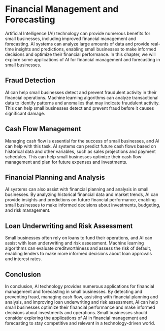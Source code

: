Financial Management and Forecasting
========================================================================================

Artificial Intelligence (AI) technology can provide numerous benefits for small businesses, including improved financial management and forecasting. AI systems can analyze large amounts of data and provide real-time insights and predictions, enabling small businesses to make informed decisions and optimize their financial performance. In this chapter, we will explore some applications of AI for financial management and forecasting in small businesses.

Fraud Detection
---------------

AI can help small businesses detect and prevent fraudulent activity in their financial operations. Machine learning algorithms can analyze transactional data to identify patterns and anomalies that may indicate fraudulent activity. This can help small businesses detect and prevent fraud before it causes significant damage.

Cash Flow Management
--------------------

Managing cash flow is essential for the success of small businesses, and AI can help with this task. AI systems can predict future cash flows based on historical data and other variables, such as sales projections and payment schedules. This can help small businesses optimize their cash flow management and plan for future expenses and investments.

Financial Planning and Analysis
-------------------------------

AI systems can also assist with financial planning and analysis in small businesses. By analyzing historical financial data and market trends, AI can provide insights and predictions on future financial performance, enabling small businesses to make informed decisions about investments, budgeting, and risk management.

Loan Underwriting and Risk Assessment
-------------------------------------

Small businesses often rely on loans to fund their operations, and AI can assist with loan underwriting and risk assessment. Machine learning algorithms can evaluate creditworthiness and assess the risk of default, enabling lenders to make more informed decisions about loan approvals and interest rates.

Conclusion
----------

In conclusion, AI technology provides numerous applications for financial management and forecasting in small businesses. By detecting and preventing fraud, managing cash flow, assisting with financial planning and analysis, and improving loan underwriting and risk assessment, AI can help small businesses optimize their financial performance and make informed decisions about investments and operations. Small businesses should consider exploring the applications of AI in financial management and forecasting to stay competitive and relevant in a technology-driven world.
